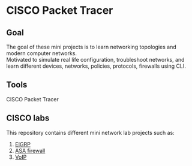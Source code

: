 # CISCO Packet Tracer

## Goal
The goal of these mini projects is to learn networking topologies and modern computer networks.<br>
Motivated to simulate real life configuration, troubleshoot networks, and learn different devices, networks, policies, protocols, firewalls using CLI.

## Tools
CISCO Packet Tracer

## CISCO labs
This repository contains different mini network lab projects such as:
1. [EIGRP](https://github.com/Kendra0004/CiscoNetwork_Lab/blob/main/Eigrp/EIGRP_Overview.md)
2. [ASA firewall](https://github.com/Kendra0004/CiscoNetwork_Lab/blob/main/ASA%20firewall%20configuration/Overview_ASAfirewall.md)
3. [VoIP](https://github.com/Kendra0004/CiscoNetwork_Lab/blob/main/VoIP%20Configured/VoIPconfigured_Overview.md)
